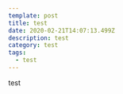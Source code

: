 ```yaml
---
template: post
title: test
date: 2020-02-21T14:07:13.499Z
description: test
category: test
tags:
  - test
---
```

test

